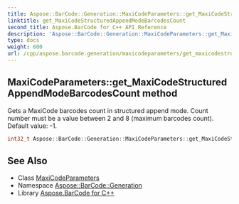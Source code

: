 ```yaml
---
title: Aspose::BarCode::Generation::MaxiCodeParameters::get_MaxiCodeStructuredAppendModeBarcodesCount method
linktitle: get_MaxiCodeStructuredAppendModeBarcodesCount
second_title: Aspose.BarCode for C++ API Reference
description: 'Aspose::BarCode::Generation::MaxiCodeParameters::get_MaxiCodeStructuredAppendModeBarcodesCount method. Gets a MaxiCode barcodes count in structured append mode. Count number must be a value between 2 and 8 (maximum barcodes count). Default value: -1 in C++.'
type: docs
weight: 600
url: /cpp/aspose.barcode.generation/maxicodeparameters/get_maxicodestructuredappendmodebarcodescount/
---
```

## MaxiCodeParameters::get_MaxiCodeStructuredAppendModeBarcodesCount method


Gets a MaxiCode barcodes count in structured append mode. Count number must be a value between 2 and 8 (maximum barcodes count). Default value: -1.

```cpp
int32_t Aspose::BarCode::Generation::MaxiCodeParameters::get_MaxiCodeStructuredAppendModeBarcodesCount() const
```

## See Also

* Class [MaxiCodeParameters](../)
* Namespace [Aspose::BarCode::Generation](../../)
* Library [Aspose.BarCode for C++](../../../)
